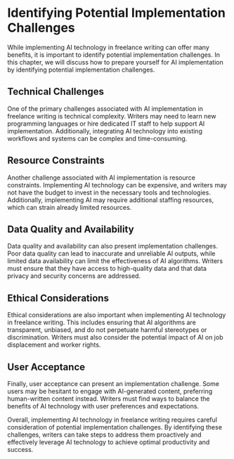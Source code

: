 Identifying Potential Implementation Challenges
=========================================================================================================================

While implementing AI technology in freelance writing can offer many benefits, it is important to identify potential implementation challenges. In this chapter, we will discuss how to prepare yourself for AI implementation by identifying potential implementation challenges.

Technical Challenges
--------------------

One of the primary challenges associated with AI implementation in freelance writing is technical complexity. Writers may need to learn new programming languages or hire dedicated IT staff to help support AI implementation. Additionally, integrating AI technology into existing workflows and systems can be complex and time-consuming.

Resource Constraints
--------------------

Another challenge associated with AI implementation is resource constraints. Implementing AI technology can be expensive, and writers may not have the budget to invest in the necessary tools and technologies. Additionally, implementing AI may require additional staffing resources, which can strain already limited resources.

Data Quality and Availability
-----------------------------

Data quality and availability can also present implementation challenges. Poor data quality can lead to inaccurate and unreliable AI outputs, while limited data availability can limit the effectiveness of AI algorithms. Writers must ensure that they have access to high-quality data and that data privacy and security concerns are addressed.

Ethical Considerations
----------------------

Ethical considerations are also important when implementing AI technology in freelance writing. This includes ensuring that AI algorithms are transparent, unbiased, and do not perpetuate harmful stereotypes or discrimination. Writers must also consider the potential impact of AI on job displacement and worker rights.

User Acceptance
---------------

Finally, user acceptance can present an implementation challenge. Some users may be hesitant to engage with AI-generated content, preferring human-written content instead. Writers must find ways to balance the benefits of AI technology with user preferences and expectations.

Overall, implementing AI technology in freelance writing requires careful consideration of potential implementation challenges. By identifying these challenges, writers can take steps to address them proactively and effectively leverage AI technology to achieve optimal productivity and success.
